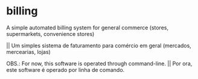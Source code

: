 # billing
A simple automated billing system for general commerce (stores, supermarkets, convenience stores)

||
Um simples sistema de faturamento para comércio em geral (mercados, mercearias, lojas)

OBS.: For now, this software is operated through command-line. || Por ora, este software é operado por linha de comando.
